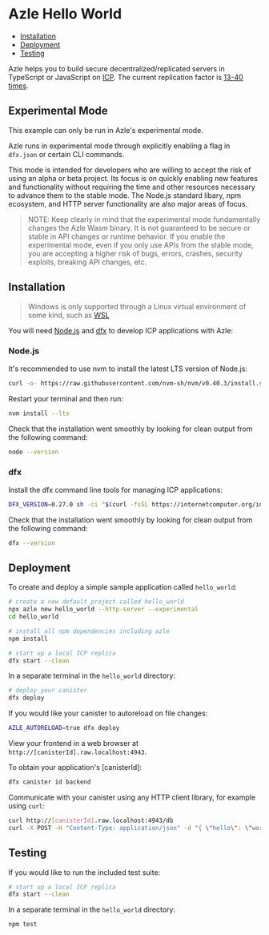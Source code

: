 # Azle Hello World

- [Installation](#installation)
- [Deployment](#deployment)
- [Testing](#testing)

Azle helps you to build secure decentralized/replicated servers in TypeScript or JavaScript on [ICP](https://internetcomputer.org/). The current replication factor is [13-40 times](https://dashboard.internetcomputer.org/subnets).

## Experimental Mode

This example can only be run in Azle's experimental mode.

Azle runs in experimental mode through explicitly enabling a flag in `dfx.json` or certain CLI commands.

This mode is intended for developers who are willing to accept the risk of using an alpha or beta project. Its focus is on quickly enabling new features and functionality without requiring the time and other resources necessary to advance them to the stable mode. The Node.js standard libary, npm ecosystem, and HTTP server functionality are also major areas of focus.

> NOTE: Keep clearly in mind that the experimental mode fundamentally changes the Azle Wasm binary. It is not guaranteed to be secure or stable in API changes or runtime behavior. If you enable the experimental mode, even if you only use APIs from the stable mode, you are accepting a higher risk of bugs, errors, crashes, security exploits, breaking API changes, etc.

## Installation

> Windows is only supported through a Linux virtual environment of some kind, such as [WSL](https://learn.microsoft.com/en-us/windows/wsl/install)

You will need [Node.js](#nodejs) and [dfx](#dfx) to develop ICP applications with Azle:

### Node.js

It's recommended to use nvm to install the latest LTS version of Node.js:

```bash
curl -o- https://raw.githubusercontent.com/nvm-sh/nvm/v0.40.3/install.sh | bash
```

Restart your terminal and then run:

```bash
nvm install --lts
```

Check that the installation went smoothly by looking for clean output from the following command:

```bash
node --version
```

### dfx

Install the dfx command line tools for managing ICP applications:

```bash
DFX_VERSION=0.27.0 sh -ci "$(curl -fsSL https://internetcomputer.org/install.sh)"
```

Check that the installation went smoothly by looking for clean output from the following command:

```bash
dfx --version
```

## Deployment

To create and deploy a simple sample application called `hello_world`:

```bash
# create a new default project called hello_world
npx azle new hello_world --http-server --experimental
cd hello_world
```

```bash
# install all npm dependencies including azle
npm install
```

```bash
# start up a local ICP replica
dfx start --clean
```

In a separate terminal in the `hello_world` directory:

```bash
# deploy your canister
dfx deploy
```

If you would like your canister to autoreload on file changes:

```bash
AZLE_AUTORELOAD=true dfx deploy
```

View your frontend in a web browser at `http://[canisterId].raw.localhost:4943`.

To obtain your application's [canisterId]:

```bash
dfx canister id backend
```

Communicate with your canister using any HTTP client library, for example using `curl`:

```bash
curl http://[canisterId].raw.localhost:4943/db
curl -X POST -H "Content-Type: application/json" -d "{ \"hello\": \"world\" }" http://[canisterId].raw.localhost:4943/db/update
```

## Testing

If you would like to run the included test suite:

```bash
# start up a local ICP replica
dfx start --clean
```

In a separate terminal in the `hello_world` directory:

```bash
npm test
```
